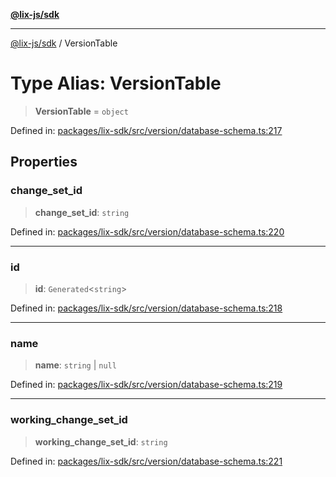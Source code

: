 [**@lix-js/sdk**](../README.md)

***

[@lix-js/sdk](../README.md) / VersionTable

# Type Alias: VersionTable

> **VersionTable** = `object`

Defined in: [packages/lix-sdk/src/version/database-schema.ts:217](https://github.com/opral/monorepo/blob/9bfa52db93cdc611a0e5ae280016f4a334c2a6ac/packages/lix-sdk/src/version/database-schema.ts#L217)

## Properties

### change\_set\_id

> **change\_set\_id**: `string`

Defined in: [packages/lix-sdk/src/version/database-schema.ts:220](https://github.com/opral/monorepo/blob/9bfa52db93cdc611a0e5ae280016f4a334c2a6ac/packages/lix-sdk/src/version/database-schema.ts#L220)

***

### id

> **id**: `Generated`\<`string`\>

Defined in: [packages/lix-sdk/src/version/database-schema.ts:218](https://github.com/opral/monorepo/blob/9bfa52db93cdc611a0e5ae280016f4a334c2a6ac/packages/lix-sdk/src/version/database-schema.ts#L218)

***

### name

> **name**: `string` \| `null`

Defined in: [packages/lix-sdk/src/version/database-schema.ts:219](https://github.com/opral/monorepo/blob/9bfa52db93cdc611a0e5ae280016f4a334c2a6ac/packages/lix-sdk/src/version/database-schema.ts#L219)

***

### working\_change\_set\_id

> **working\_change\_set\_id**: `string`

Defined in: [packages/lix-sdk/src/version/database-schema.ts:221](https://github.com/opral/monorepo/blob/9bfa52db93cdc611a0e5ae280016f4a334c2a6ac/packages/lix-sdk/src/version/database-schema.ts#L221)

